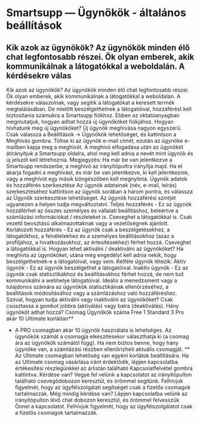 # Smartsupp — Ügynökök - általános beállítások

## Kik azok az ügynökök? Az ügynökök minden élő chat legfontosabb részei. Ők olyan emberek, akik kommunikálnak a látogatókkal a weboldalán. A kérdésekre válas
Kik azok az ügynökök?
Az ügynökök minden élő chat legfontosabb részei. Ők olyan emberek, akik kommunikálnak a látogatókkal a weboldalán. A kérdésekre válaszolnak, vagy segítik a látogatókat a keresett termék megtalálásában. De mielőtt beszélgethetnek a látogatóival, hozzáférést kell biztosítania számukra a Smartsupp fiókhoz. Ebben az oktatóanyagban megmutatjuk, hogyan adhat hozzá új ügynököket fiókjához.
Hogyan hívhatunk meg új ügynököket?
Új ügynök meghívása nagyon egyszerű. Csak válassza a Beállítások → Ügynökök lehetőséget, és kattintson a Meghívás gombra.
Töltse ki az ügynök e-mail címét, ezután az ügynöke e-mailben kapja meg a meghívót. A meghívó elfogadása után az ügynököt átirányítjuk a Smartsupp oldalra, ahol meg kell adnia a nevét mint ügynök és új jelszót kell létrehoznia.
Megjegyzés: Ha már be van jelentkezve a Smartsupp rendszerbe, a meghívó az irányítópultra irányítja majd. Ha el akarja fogadni a meghívást, és már be van jelentkezve, ki kell jelentkeznie, vagy a meghívót egy másik böngészőben kell megnyitnia.
Ügynök adatok és hozzáférés szerkesztése
Az ügynök adatainak (név, e-mail, leírás) szerkesztéséhez kattintson az ügynök sorában a három pontra, és válassza az Ügynök szerkesztése lehetőséget.
Az ügynök hozzáférési szintjét ugyanezen a helyen tudja megváltoztatni.
Teljes hozzáférés - Ez az ügynök hozzáférhet az összes személyes és vállalati beállításhoz, beleértve a számlázási információkat / részleteket is. Cseveghet a látogatókkal is. Csak vezető beosztású alkalmazottaknak vagy a vezetőségnek ajánlott.
Korlátozott hozzáférés - Ez az ügynök csak a beszélgetésekhez, a látogatókhoz, a felvételekhez és a személyes beállításokhoz (azaz a profiljához, a hivatkozásokhoz, az értesítésekhez) férhet hozzá. Cseveghet a látogatókkal is.
Hogyan lehet aktiválni / deaktiválni az ügynököket?
Ha meghívta az ügynököket, utána még engedélyt kell adnia nekik, hogy beszélgethetnek-e a látogatóival, vagy sem. Kétféle ügynök létezik:
Aktív ügynök - Ez az ügynök beszélgethet a látogatóival.
Inaktív ügynök - Ez az ügynök csak statisztikákhoz és beállításokhoz férhet hozzá, de nem tud kommunikálni a webhelye látogatóival. Ideális a menedzsment vagy a tulajdonos számára az ügynökök statisztikáinak ellenőrzéséhez, a beállítások módosításához vagy a számlázáshoz való hozzáféréshez.
Szóval, hogyan tudja aktiválni vagy inaktiválni az ügynököket? Csak csúsztassa a gombot jobbra (aktiválás) vagy balra (deaktiválás).
Hány ügynököt adhat hozzá?
Csomag Ügynökök száma 
Free 1 
Standard 3 
Pro akár 10 
Ultimate korlátlan** 
* A PRO csomagban akár 10 ügynök használata is lehetséges. Az ügynökök számát a csomagja elkészítésekor választhatja ki (a csomag ára az ügynökök számától függ). Ha nem biztos benne, hogy hány ügynöke van, a számlázási részben ellenőrizheti aktuális csomagját.
** Az Ultimate csomagban lehetőség van egyéni korlátok beállítására. Ha az Ultimate csomag vásárlása iránt érdeklődik, lépjen kapcsolatba értékesítési részlegünkkel az árlistán található Kapcsolatfelvétel gombra kattintva.
Kérdése van? Vegye fel velünk a kapcsolatot az irányítópulton található csevegődobozon keresztül, és örömmel segítünk. Felhívjuk figyelmét, hogy az ügyfélszolgálati segítséget csak a fizetős csomagok tartalmazzák.
Még mindig kérdése van? Lépjen kapcsolatba velünk az irányítópulton lévő chat dobozon keresztül, és örömmel felvesszük Önnel a kapcsolatot. Felhívjuk figyelmét, hogy az ügyfélszolgálatot csak a fizetős csomagok tartalmazzák.

